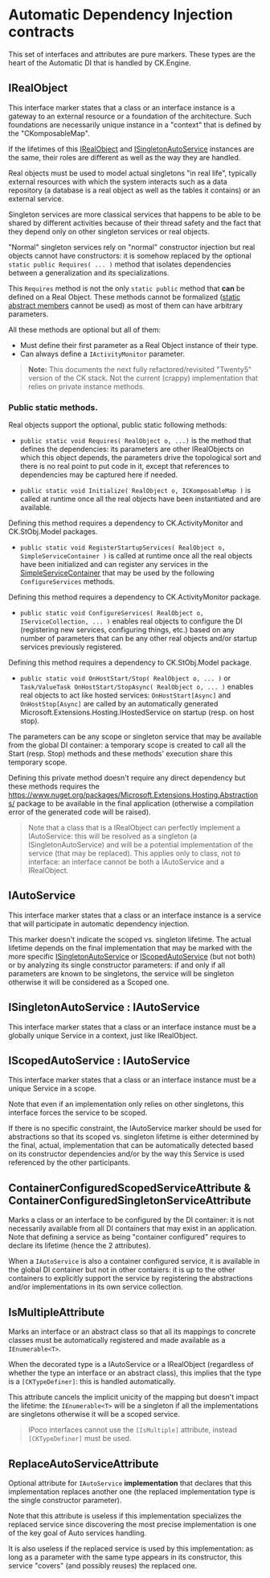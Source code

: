 # Automatic Dependency Injection contracts

This set of interfaces and attributes are pure markers.
These types are the heart of the Automatic DI that is handled by CK.Engine.

## IRealObject

This interface marker states that a class or an interface instance
is a gateway to an external resource or a foundation of the architecture.
Such foundations are necessarily unique instance in a "context" that is defined
by the "CKomposableMap".

If the lifetimes of this [IRealObject](IRealObject.cs) and [ISingletonAutoService](ISingletonAutoService.cs)
instances are the same, their roles are different as well as the way they are handled.

Real objects must be used to model actual singletons "in real life", typically external resources
with which the system interacts such as a data repository (a database is a real object as well as the tables
it contains) or an external service.

Singleton services are more classical services that happens to be able to be shared by different
activities because of their thread safety and the fact that they depend only on other singleton
services or real objects.

"Normal" singleton services rely on "normal" constructor injection but real objects cannot have constructors:
it is somehow replaced by the optional `static public Requires( ... )` method that isolates dependencies
between a generalization and its specializations.

This `Requires` method is not the only `static public` method that **can** be defined on a Real Object.
These methods cannot be formalized ([static abstract members](https://blog.ndepend.com/c-11-static-abstract-members/)
cannot be used) as most of them can have arbitrary parameters.

All these methods are optional but all of them:
- Must define their first parameter as a Real Object instance of their type.
- Can always define a `IActivityMonitor` parameter.

> **Note:** This documents the next fully refactored/revisited "Twenty5" version of the CK stack. Not the current
(crappy) implementation that relies on private instance methods.

### Public static methods.

Real objects support the optional, public static following methods:

 - `public static void Requires( RealObject o, ...)`
is the method that defines the dependencies: its parameters are other IRealObjects on which this object depends,
the parameters drive the topological sort and there is no real point to put code in it, except that
references to dependencies may be captured here if needed.

 - `public static void Initialize( RealObject o, ICKomposableMap )`
is called at runtime once all the real objects have been instantiated and are available.

Defining this method requires a dependency to CK.ActivityMonitor and CK.StObj.Model packages.

 - `public static void RegisterStartupServices( RealObject o, SimpleServiceContainer )`
is called at runtime once all the real objects have been initialized and can register any services in the [SimpleServiceContainer](../ServiceContainer/SimpleServiceContainer.cs)
that may be used by the following `ConfigureServices` methods.

Defining this method requires a dependency to CK.ActivityMonitor package.

- `public static void ConfigureServices( RealObject o, IServiceCollection, ... )`
enables real objects to configure the DI (registering new services, configuring things, etc.) based on any number of parameters that
can be any other real objects and/or startup services previously registered.

Defining this method requires a dependency to CK.StObj.Model package.

- `public static void OnHostStart/Stop( RealObject o, ... )` or `Task/ValueTask OnHostStart/StopAsync( RealObject o, ... )`
enables real objects to act like hosted services: `OnHostStart[Async]` and `OnHostStop[Async]` are called
by an automatically generated Microsoft.Extensions.Hosting.IHostedService on startup (resp. on host stop).

The parameters can be any scope or singleton service that may be available from the global DI container:
a temporary scope is created to call all the Start (resp. Stop) methods and these methods' execution
share this temporary scope.

Defining this private method doesn't require any direct dependency but these methods requires the https://www.nuget.org/packages/Microsoft.Extensions.Hosting.Abstractions/
package to be available in the final application (otherwise a compilation error of the generated code will be raised).

> Note that a class that is a IRealObject can perfectly implement a IAutoService: this will be
resolved as a singleton (a ISingletonAutoService) and will be a potential implementation of the service
(that may be replaced). This applies only to class, not to interface: an interface cannot be both
a IAutoService and a IRealObject.

## IAutoService
This interface marker states that a class or an interface instance is a service that will participate in automatic dependency injection.

This marker doesn't indicate the scoped vs. singleton lifetime. The actual
lifetime depends on the final implementation that may be marked with the more
specific [ISingletonAutoService](ISingletonAutoService.cs) or [IScopedAutoService](IScopedAutoService.cs)
(but not both) or by analyzing its single constructor parameters: if and only if all parameters
are known to be singletons, the service will be singleton otherwise it will be considered as a Scoped one.

## ISingletonAutoService : IAutoService
This interface marker states that a class or an interface instance
must be a globally unique Service in a context, just like IRealObject.

## IScopedAutoService : IAutoService

This interface marker states that a class or an interface instance
must be a unique Service in a scope.

Note that even if an implementation only relies on other singletons,
this interface forces the service to be scoped.

If there is no specific constraint, the IAutoService marker
should be used for abstractions so that its scoped vs. singleton lifetime is
either determined by the final, actual, implementation that can be automatically
detected based on its constructor dependencies and/or by the way this Service is
used referenced by the other participants.

## ContainerConfiguredScopedServiceAttribute & ContainerConfiguredSingletonServiceAttribute

Marks a class or an interface to be configured by the DI container: it is not necessarily
available from all DI containers that may exist in an application. Note that defining a service
as being "container configured" requires to declare its lifetime (hence the 2 attributes).

When a `IAutoService` is also a container configured service, it is available in the global DI container
but not in other contaiers: it is up to the other containers to explicitly support the service by
registering the abstractions and/or implementations in its own service collection.

## IsMultipleAttribute
Marks an interface or an abstract class so that all its mappings to concrete classes must be automatically
registered and made available as a `IEnumerable<T>`.

When the decorated type is a IAutoService or a IRealObject (regardless of whether the type an interface or an
abstract class), this implies that the type is a `[CKTypeDefiner]`: this is handled automatically.

This attribute cancels the implicit unicity of the mapping but doesn't impact the lifetime:
the `IEnumerable<T>` will be a singleton if all the implementations are singletons otherwise
it will be a scoped service.

> IPoco interfaces cannot use the `[IsMultiple]` attribute, instead `[CKTypeDefiner]` must be used.

## ReplaceAutoServiceAttribute

Optional attribute for `IAutoService` **implementation** that
declares that this implementation replaces another one (the replaced implementation type
is the single constructor parameter).

Note that this attribute is useless if this implementation specializes the replaced service since
discovering the most precise implementation is one of the key goal of Auto services handling.

It is also useless if the replaced service is used by this implementation: as long as a parameter with the
same type appears in its constructor, this service "covers" (and possibly reuses) the replaced one.


